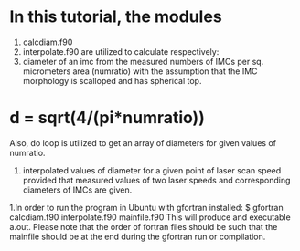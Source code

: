 # In this tutorial, the modules 
1. calcdiam.f90
1. interpolate.f90 
are utilized to calculate respectively:
1. diameter of an imc from the measured numbers of IMCs per sq. micrometers area (numratio) with the assumption that the IMC morphology 
is scalloped and has spherical top. 
# d = sqrt(4/(pi*numratio))
Also, do loop is utilized to get an array of diameters for given values of numratio.
1. interpolated values of diameter for a given point of laser scan speed provided that measured values of two laser speeds 
and corresponding diameters of IMCs are given.

1.In order to run the program in Ubuntu with gfortran installed:
$ gfortran calcdiam.f90 interpolate.f90 mainfile.f90
This will produce and executable a.out. Please note that the order of fortran files should be such that the mainfile should be at the end during the gfortran run or compilation.

